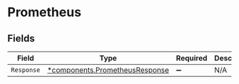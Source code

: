 # Prometheus


## Fields

| Field                                                                           | Type                                                                            | Required                                                                        | Description                                                                     |
| ------------------------------------------------------------------------------- | ------------------------------------------------------------------------------- | ------------------------------------------------------------------------------- | ------------------------------------------------------------------------------- |
| `Response`                                                                      | [*components.PrometheusResponse](../../models/components/prometheusresponse.md) | :heavy_minus_sign:                                                              | N/A                                                                             |